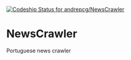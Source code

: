 [ ![Codeship Status for andrepcg/NewsCrawler](https://www.codeship.io/projects/6c2fb8f0-e6af-0131-ffe4-6211f4561cb3/status)](https://www.codeship.io/projects/25874)

NewsCrawler
===========

Portuguese news crawler


